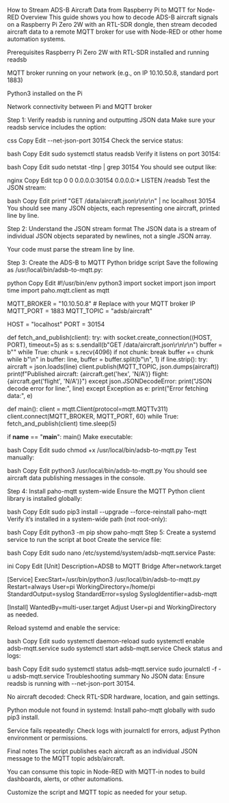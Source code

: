 How to Stream ADS-B Aircraft Data from Raspberry Pi to MQTT for Node-RED
Overview
This guide shows you how to decode ADS-B aircraft signals on a Raspberry Pi Zero 2W with an RTL-SDR dongle, then stream decoded aircraft data to a remote MQTT broker for use with Node-RED or other home automation systems.

Prerequisites
Raspberry Pi Zero 2W with RTL-SDR installed and running readsb

MQTT broker running on your network (e.g., on IP 10.10.50.8, standard port 1883)

Python3 installed on the Pi

Network connectivity between Pi and MQTT broker

Step 1: Verify readsb is running and outputting JSON data
Make sure your readsb service includes the option:

css
Copy
Edit
--net-json-port 30154
Check the service status:

bash
Copy
Edit
sudo systemctl status readsb
Verify it listens on port 30154:

bash
Copy
Edit
sudo netstat -tlnp | grep 30154
You should see output like:

nginx
Copy
Edit
tcp   0   0 0.0.0.0:30154   0.0.0.0:*   LISTEN   <pid>/readsb
Test the JSON stream:

bash
Copy
Edit
printf "GET /data/aircraft.json\r\n\r\n" | nc localhost 30154
You should see many JSON objects, each representing one aircraft, printed line by line.

Step 2: Understand the JSON stream format
The JSON data is a stream of individual JSON objects separated by newlines, not a single JSON array.

Your code must parse the stream line by line.

Step 3: Create the ADS-B to MQTT Python bridge script
Save the following as /usr/local/bin/adsb-to-mqtt.py:

python
Copy
Edit
#!/usr/bin/env python3
import socket
import json
import time
import paho.mqtt.client as mqtt

MQTT_BROKER = "10.10.50.8"  # Replace with your MQTT broker IP
MQTT_PORT = 1883
MQTT_TOPIC = "adsb/aircraft"

HOST = "localhost"
PORT = 30154

def fetch_and_publish(client):
    try:
        with socket.create_connection((HOST, PORT), timeout=5) as s:
            s.sendall(b"GET /data/aircraft.json\r\n\r\n")
            buffer = b""
            while True:
                chunk = s.recv(4096)
                if not chunk:
                    break
                buffer += chunk
                while b"\n" in buffer:
                    line, buffer = buffer.split(b"\n", 1)
                    if line.strip():
                        try:
                            aircraft = json.loads(line)
                            client.publish(MQTT_TOPIC, json.dumps(aircraft))
                            print(f"Published aircraft: {aircraft.get('hex', 'N/A')} flight: {aircraft.get('flight', 'N/A')}")
                        except json.JSONDecodeError:
                            print("JSON decode error for line:", line)
    except Exception as e:
        print("Error fetching data:", e)

def main():
    client = mqtt.Client(protocol=mqtt.MQTTv311)
    client.connect(MQTT_BROKER, MQTT_PORT, 60)
    while True:
        fetch_and_publish(client)
        time.sleep(5)

if __name__ == "__main__":
    main()
Make executable:

bash
Copy
Edit
sudo chmod +x /usr/local/bin/adsb-to-mqtt.py
Test manually:

bash
Copy
Edit
python3 /usr/local/bin/adsb-to-mqtt.py
You should see aircraft data publishing messages in the console.

Step 4: Install paho-mqtt system-wide
Ensure the MQTT Python client library is installed globally:

bash
Copy
Edit
sudo pip3 install --upgrade --force-reinstall paho-mqtt
Verify it’s installed in a system-wide path (not root-only):

bash
Copy
Edit
python3 -m pip show paho-mqtt
Step 5: Create a systemd service to run the script at boot
Create the service file:

bash
Copy
Edit
sudo nano /etc/systemd/system/adsb-mqtt.service
Paste:

ini
Copy
Edit
[Unit]
Description=ADSB to MQTT Bridge
After=network.target

[Service]
ExecStart=/usr/bin/python3 /usr/local/bin/adsb-to-mqtt.py
Restart=always
User=pi
WorkingDirectory=/home/pi
StandardOutput=syslog
StandardError=syslog
SyslogIdentifier=adsb-mqtt

[Install]
WantedBy=multi-user.target
Adjust User=pi and WorkingDirectory as needed.

Reload systemd and enable the service:

bash
Copy
Edit
sudo systemctl daemon-reload
sudo systemctl enable adsb-mqtt.service
sudo systemctl start adsb-mqtt.service
Check status and logs:

bash
Copy
Edit
sudo systemctl status adsb-mqtt.service
sudo journalctl -f -u adsb-mqtt.service
Troubleshooting summary
No JSON data: Ensure readsb is running with --net-json-port 30154.

No aircraft decoded: Check RTL-SDR hardware, location, and gain settings.

Python module not found in systemd: Install paho-mqtt globally with sudo pip3 install.

Service fails repeatedly: Check logs with journalctl for errors, adjust Python environment or permissions.

Final notes
The script publishes each aircraft as an individual JSON message to the MQTT topic adsb/aircraft.

You can consume this topic in Node-RED with MQTT-in nodes to build dashboards, alerts, or other automations.

Customize the script and MQTT topic as needed for your setup.
